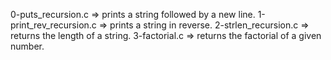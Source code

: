 0-puts_recursion.c => prints a string followed by a new line.
1-print_rev_recursion.c => prints a string in reverse.
2-strlen_recursion.c => returns the length of a string.
3-factorial.c => returns the factorial of a given number.

